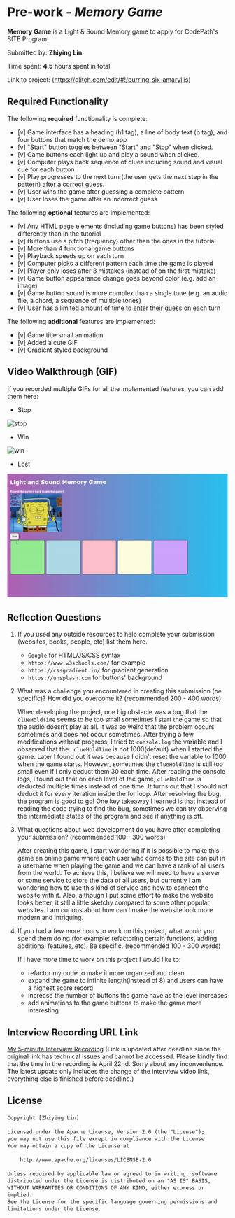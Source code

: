# Pre-work - *Memory Game*

**Memory Game** is a Light & Sound Memory game to apply for CodePath's SITE Program. 

Submitted by: **Zhiying Lin**

Time spent: **4.5** hours spent in total

Link to project: (https://glitch.com/edit/#!/purring-six-amaryllis)

## Required Functionality

The following **required** functionality is complete:

* [v] Game interface has a heading (h1 tag), a line of body text (p tag), and four buttons that match the demo app
* [v] "Start" button toggles between "Start" and "Stop" when clicked. 
* [v] Game buttons each light up and play a sound when clicked. 
* [v] Computer plays back sequence of clues including sound and visual cue for each button
* [v] Play progresses to the next turn (the user gets the next step in the pattern) after a correct guess. 
* [v] User wins the game after guessing a complete pattern
* [v] User loses the game after an incorrect guess

The following **optional** features are implemented:

* [v] Any HTML page elements (including game buttons) has been styled differently than in the tutorial
* [v] Buttons use a pitch (frequency) other than the ones in the tutorial
* [v] More than 4 functional game buttons
* [v] Playback speeds up on each turn
* [v] Computer picks a different pattern each time the game is played
* [v] Player only loses after 3 mistakes (instead of on the first mistake)
* [v] Game button appearance change goes beyond color (e.g. add an image)
* [v] Game button sound is more complex than a single tone (e.g. an audio file, a chord, a sequence of multiple tones)
* [v] User has a limited amount of time to enter their guess on each turn

The following **additional** features are implemented:

- [v] Game title small animation
- [v] Added a cute GIF
- [v] Gradient styled background

## Video Walkthrough (GIF)

If you recorded multiple GIFs for all the implemented features, you can add them here:
- Stop

![stop](https://github.com/CatherineLin007/Memory-Game/raw/main/1.gif)
- Win

![win](https://github.com/CatherineLin007/Memory-Game/raw/main/2.gif)
- Lost

![lost](https://github.com/CatherineLin007/Memory-Game/raw/main/3.gif)

## Reflection Questions
1. If you used any outside resources to help complete your submission (websites, books, people, etc) list them here. 
    - `Google` for HTML/JS/CSS syntax
    - `https://www.w3schools.com/` for example
    - `https://cssgradient.io/` for gradient generation
    - `https://unsplash.com` for buttons' background

2. What was a challenge you encountered in creating this submission (be specific)? How did you overcome it? (recommended 200 - 400 words) 
    
    When developing the project, one big obstacle was a bug that the `clueHoldTime` seems to be too small sometimes I start the game so that the audio doesn’t play at all. It was so weird that the problem occurs sometimes and does not occur sometimes. After trying a few modifications without progress, I tried to `console.log` the variable and I observed that the ` clueHoldTime` is not 1000(default) when I started the game. Later I found out it was because I didn’t reset the variable to 1000 when the game starts. However, sometimes the `clueHoldTime` is still too small even if I only deduct them 30 each time. After reading the console logs, I found out that on each level of the game, `clueHoldTime` is deducted multiple times instead of one time. It turns out that I should not deduct it for every iteration inside the for loop. After resolving the bug, the program is good to go! One key takeaway I learned is that instead of reading the code trying to find the bug, sometimes we can try observing the intermediate states of the program and see if anything is off.

3. What questions about web development do you have after completing your submission? (recommended 100 - 300 words) 
    
    After creating this game, I start wondering if it is possible to make this game an online game where each user who comes to the site can put in a username when playing the game and we can have a rank of all users from the world. To achieve this, I believe we will need to have a server or some service to store the data of all users, but currently I am wondering how to use this kind of service and how to connect the website with it. Also, although I put some effort to make the website looks better, it still a little sketchy compared to some other popular websites. I am curious about how can I make the website look more modern and intriguing.
4. If you had a few more hours to work on this project, what would you spend them doing (for example: refactoring certain functions, adding additional features, etc). Be specific. (recommended 100 - 300 words) 
    
    If I have more time to work on this project I would like to:
    - refactor my code to make it more organized and clean
    - expand the game to infinite length(instead of 8) and users can have a highest score record
    - increase the number of buttons the game have as the level increases
    - add animations to the game buttons to make the game more interesting



## Interview Recording URL Link

[My 5-minute Interview Recording](https://drive.google.com/file/d/16G9-V9bT9eyQm9ptT6IIhtffR373YpTr/view)
(Link is updated after deadline since the original link has technical issues and cannot be accessed. Please kindly find that the time in the recording is April 22nd. Sorry about any inconvenience. The latest update only includes the change of the interview video link, everything else is finished before deadline.)


## License

    Copyright [Zhiying Lin]

    Licensed under the Apache License, Version 2.0 (the "License");
    you may not use this file except in compliance with the License.
    You may obtain a copy of the License at

        http://www.apache.org/licenses/LICENSE-2.0

    Unless required by applicable law or agreed to in writing, software
    distributed under the License is distributed on an "AS IS" BASIS,
    WITHOUT WARRANTIES OR CONDITIONS OF ANY KIND, either express or implied.
    See the License for the specific language governing permissions and
    limitations under the License.
